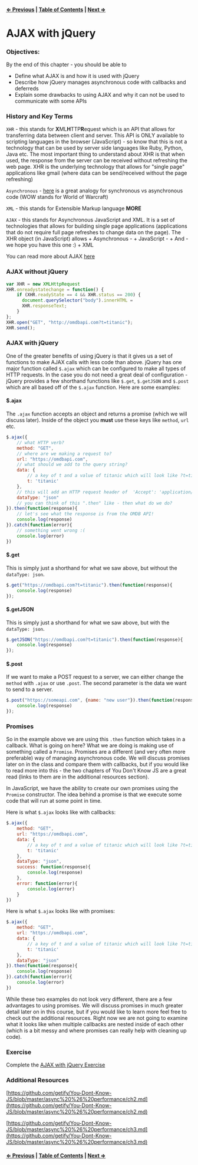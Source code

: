 #### [⇐ Previous](./08-d3-intro.md) | [Table of Contents](./../readme.md) | [Next ⇒](./10-project.md)

# AJAX with jQuery

### Objectives:

By the end of this chapter - you should be able to

- Define what AJAX is and how it is used with jQuery
- Describe how jQuery manages asynchronous code with callbacks and deferreds 
- Explain some drawbacks to using AJAX and why it can not be used to communicate with some APIs

### History and Key Terms

`XHR` - this stands for **X**ML**H**TTP**R**equest which is an API that allows for transferring data between client and server. This API is ONLY available to scripting languages in the browser (JavaScript) - so know that this is not a technology that can be used by server side languages like Ruby, Python, Java etc. The most important thing to understand about XHR is that when used, the response from the server can be received without refreshing the web page. XHR is the underlying technology that allows for "single page" applications like gmail (where data can be send/received without the page refreshing)

`Asynchronous` - [here](http://stackoverflow.com/questions/4559032/easy-to-understand-definition-of-asynchronous-event) is a great analogy for synchronous vs asynchronous code (WOW stands for World of Warcraft)

`XML` - this stands for Extensible Markup language **MORE**

`AJAX` - this stands for Asynchronous JavaScript and XML. It is a set of technologies that allows for building single page applications (applications that do not require full page refreshes to change data on the page). The XHR object (in JavaScript) allows 
    + Asynchronous - 
    + JavaScript - 
    + And - we hope you have this one :)
    + XML

You can read more about AJAX [here](https://developer.mozilla.org/en-US/docs/AJAX/Getting_Started)

### AJAX without jQuery

```javascript
var XHR = new XMLHttpRequest
XHR.onreadystatechange = function() {
    if (XHR.readyState == 4 && XHR.status == 200) {
      document.querySelector("body").innerHTML =
      XHR.responseText;
    }
};
XHR.open("GET", "http://omdbapi.com?t=titanic");
XHR.send();
```

### AJAX with jQuery

One of the greater benefits of using jQuery is that it gives us a set of functions to make AJAX calls with less code than above. jQuery has one major function called `$.ajax` which can be configured to make all types of HTTP requests. In the case you do not need a great deal of configuration - jQuery provides a few shorthand functions like `$.get`, `$.getJSON` and `$.post` which are all based off of the `$.ajax` function. Here are some examples:

#### $.ajax

The `.ajax` function accepts an object and returns a promise (which we will discuss later). Inside of the object you **must** use these keys like `method`, `url` etc. 

```javascript
$.ajax({
    // what HTTP verb?
    method: "GET",
    // where are we making a request to?
    url: "https://omdbapi.com",
    // what should we add to the query string?
    data: {
        // a key of t and a value of titanic which will look like ?t=titanic
        t: 'titanic'
    },
    // this will add an HTTP request header of  'Accept': 'application/json'
    dataType: "json"
    // you can think of this ".then" like - then what do we do? 
}).then(function(response){
    // let's see what the response is from the OMDB API!
    console.log(response)
}).catch(function(error){
    // something went wrong :(
    console.log(error)
})
```

#### $.get

This is simply just a shorthand for what we saw above, but without the `dataType: json`.

```javascript
$.get("https://omdbapi.com?t=titanic").then(function(response){
    console.log(response)
});
```

#### $.getJSON

This is simply just a shorthand for what we saw above, but with the `dataType: json`.

```javascript
$.getJSON("https://omdbapi.com?t=titanic").then(function(response){
    console.log(response)
});
```

#### $.post

If we want to make a POST request to a server, we can either change the `method` with `.ajax` or use `.post`. The second parameter is the data we want to send to a server. 

```javascript
$.post("https://someapi.com", {name: "new user"}).then(function(response){
    console.log(response)
});
```

### Promises

So in the example above we are using this `.then` function which takes in a callback. What is going on here? What we are doing is making use of something called a `Promise`. Promises are a different (and very often more preferable) way of managing asynchronous code. We will discuss promises later on in the class and compare them with callbacks, but if you would like to read more into this - the two chapters of You Don't Know JS are a great read (links to them are in the additional resources section).

In JavaScript, we have the ability to create our own promises using the `Promise` constructor. The idea behind a promise is that we execute some code that will run at some point in time.

Here is what `$.ajax` looks like with callbacks:

```javascript
$.ajax({
    method: "GET",
    url: "https://omdbapi.com",
    data: {
        // a key of t and a value of titanic which will look like ?t=titanic
        t: 'titanic'
    },
    dataType: "json",
    success: function(response){
        console.log(response)
    },
    error: function(error){
        console.log(error)
    }
})
```

Here is what `$.ajax` looks like with promises:

```javascript
$.ajax({
    method: "GET",
    url: "https://omdbapi.com",
    data: {
        // a key of t and a value of titanic which will look like ?t=titanic
        t: 'titanic'
    },
    dataType: "json"
}).then(function(response){
    console.log(response)
}).catch(function(error){
    console.log(error)
})
```

While these two examples do not look very different, there are a few advantages to using promises. We will discuss promises in much greater detail later on in this course, but if you would like to learn more feel free to check out the additional resources. Right now we are not going to examine what it looks like when multiple callbacks are nested inside of each other (which is a bit messy and where promises can really help with cleaning up code).

### Exercise

Complete the [AJAX with jQuery Exercise](https://github.com/rithmschool/prework_exercises/tree/master/ajax_with_jquery_exercise)

### Additional Resources

[https://github.com/getify/You-Dont-Know-JS/blob/master/async%20%26%20performance/ch2.md](https://github.com/getify/You-Dont-Know-JS/blob/master/async%20%26%20performance/ch2.md)

[https://github.com/getify/You-Dont-Know-JS/blob/master/async%20%26%20performance/ch3.md](https://github.com/getify/You-Dont-Know-JS/blob/master/async%20%26%20performance/ch3.md)

#### [⇐ Previous](./08-d3-intro.md) | [Table of Contents](./../readme.md) | [Next ⇒](./10-project.md)